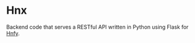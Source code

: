 # Hnx

Backend code that serves a RESTful API written in Python using Flask for [Hnfy](https://github.com/ivmarkp/hnfy0).


